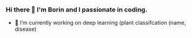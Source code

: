 ### Hi there 👋 I'm Borin and I passionate in coding.


- 🔭 I’m currently working on deep learning (plant classifcation (name, disease)

